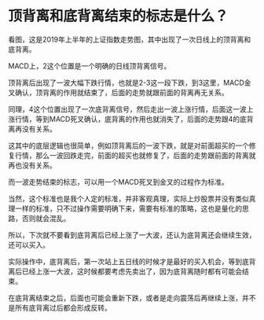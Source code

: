 # 顶背离和底背离结束的标志是什么？

看图，这是2019年上半年的上证指数走势图，其中出现了一次日线上的顶背离和底背离。

MACD上，2这个位置是一个明确的日线顶背离信号。

顶背离后出现了一波大幅下跌行情，也就是2-3这一段下跌，到3这里，MACD金叉确认，顶背离的作用就结束了，后面的走势就跟前面的背离再无关系。

同理，4这个位置出现了一次底背离信号，然后走出一波上涨行情，后面这一波上涨行情，等到MACD死叉确认，底背离的作用也就消失了，后面的走势跟4的底背离再没有关系。

这其中的底层逻辑也很简单，例如顶背离后的一波下跌，就是对前面超买的一个修复行情，那么一波回跌走完，前面的超买也就修复了，后面的走势跟前面的背离就再也没有关系。

而一波走势结束的标志，可以用一个MACD死叉到金叉的过程作为标准。

当然，这个标准也是我个人定的标准，并非客观真理，实际上炒股票并没有类似真理一样的标准，只不过操作需要明确下来，需要有标准的策略，这也是量化的思路，否则就会混乱。

所以，下次就不要看到底背离后已经上涨了一大波，还认为底背离还会继续生效，还可以买入。

实际操作中，底背离后，第一次站上五日线的时候才是最好的买入机会，等到底背离后已经上涨一大波，这时候都要考虑先卖出了，因为底背离随时都有可能会结束。

在底背离结束之后，后面也可能会重新下跌，或者是走向震荡后再继续上涨，并不是所有底背离过后都会形成反转。